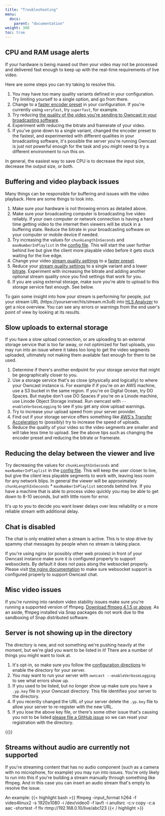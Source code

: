 ```yaml
---
title: "Troubleshooting"
menu:
  docs:
    parent: "documentation"
weight: 300
toc: true
---
```


## CPU and RAM usage alerts

If your hardware is being maxed out then your video may not be processed and delivered fast enough to keep up with the real-time requirements of live video.

Here are some steps you can try taking to resolve this.

1. You may have too many quality variants defined in your configuration.  Try limiting yourself to a single option, and go from there.
1. Change to a [faster encoder preset](/docs/encoding/#encoder-preset) in your configuration.  If you're currently using `veryfast`, try `superfast`, for example.
1. Try reducing [the quality of the video you're sending to Owncast in your broadcasting software](/docs/encoding/#how-you-configure-your-broadcasting-software-matters).
1. Experiment with reducing the bitrate and framerate of your video.
1. If you've gone down to a single variant, changed the encoder preset to the fastest, and experimented with different qualities in your broadcasting software, it's possible the server you're running Owncast is just not powerful enough for the task and you might need to try a different environment to run this on.

In general, the easiest way to save CPU is to decrease the input size, decrease the output size, or both.

## Buffering and video playback issues

Many things can be responsible for buffering and issues with the video playback.  Here are some things to look into.

1. Make sure your hardware is not throwing errors as detailed above.
1. Make sure your broadcasting computer is broadcasting live video reliably.  If your own computer or network connection is having a hard time getting video to the internet then viewers will be stuck in a buffering state.  Reduce the bitrate in your broadcasting software on your computer or mobile device if needed.
1. Try increasing the values for `chunkLengthInSeconds` and `maxNumberInPlaylist` in the [config file](/docs/configuration).  This will start the user further behind live but give the client more playable video before it gets stuck waiting for the live edge.
1. Change your video [stream quality settings](/docs/configuration/#video-quality) to a [faster preset](/docs/encoding/#encoder-preset).
1. Reduce your [stream quality settings](/docs/configuration/#video-quality) to a single variant and a lower [bitrate](/docs/encoding/#bitrate).  Experiment with increasing the bitrate and adding another optional stream quality once you find settings that work for you.
1. If you are using external storage, make sure you're able to upload to this storage service fast enough.  See below.

To gain some insight into how your stream is performing for people, put your stream URL (https://yourserver/hls/stream.m3u8) into [HLS Analyzer](https://hlsanalyzer.com/) to get a nice overview.  You can see any errors or warnings from the end user's point of view by looking at its results.

## Slow uploads to external storage

If you have a slow upload connection, or are uploading to an external storage service that is too far away, or not optimized for fast uploads, you may run into an issue where it takes too long to get the video segments uploaded, ultimately not making them available fast enough for them to be used.

1. Determine if there's another endpoint for your storage service that might be geographically closer to you.
1. Use a storage service that's as close (physically and logically) to where your Owncast instance is.  For example if if you're on an AWS machine, use a S3 bucket in the same region.  If you're on Digital Ocean, try DO Spaces.  But maybe don't use DO Spaces if you're on a Linode machine, use Linode Object Storage instead.  Run owncast with `--enableVerboseLogging` to see if you get any slow upload warnings.
1. Try to increase your upload speed from your server provider.
1. Find out if your storage service offers something like [AWS's Transfer Acceleration](https://docs.aws.amazon.com/AmazonS3/latest/dev/transfer-acceleration.html) to (possibly) try to increase the speed of uploads.
1. Reduce the quality of your video so the video segments are smaller and will take less time to upload.  See the above tips such as changing the encoder preset and reducing the bitrate or framerate.

## Reducing the delay between the viewer and live

Try decreasing the values for `chunkLengthInSeconds` and `maxNumberInPlaylist` in the [config file](/docs/configuration).  This will keep the user closer to live, but give the client less playable segments to work with, leaving less room for any network blips.  In general the viewer will be approximately `chunkLengthInSeconds` * `maxNumberInPlaylist` seconds behind live.  If you have a machine that is able to process video quickly you may be able to get down to 8-10 seconds, but with little room for error.

It's up to you to decide you want lower delays over less reliability or a more reliable stream with additional delay.

## Chat is disabled

The chat is only enabled when a stream is active.  This is to stop drive-by spammy chat messages by people when no stream is taking place.

If you're using nginx (or possibly other web proxies) in front of your Owncast instance make sure it is configured properly to support websockets.  By default it does not pass along the websocket properly.  Please visit [the nginx documentation](https://nginx.org/en/docs/http/websocket.html) to make sure websocket support is configured properly to support Owncast chat.

## Misc video issues

If you're running into random video stability issues make sure you're running a supported version of ffmpeg.  [Download ffmpeg 4.1.5 or above](https://ffmpeg.org/download.html).
As an aside, ffmpeg installed via Snap packages do not work due to the sandboxing of Snap distributed software.

## Server is not showing up in the directory

The directory is new, and not something we're pushing heavily at the moment, but we're glad you want to be listed in it!  There are a number of things you might want to look at.

1. It's opt-in, so make sure you follow the [configuration directions](/docs/configuration/#owncast-directory) to enable the directory for your server.
1. You may want to run your server with `owncast --enableVerboseLogging` to see what errors show up.
1. If you used to be listed, but no longer show up make sure you have a `.yp.key` file in your Owncast directory.  This file identifies your server to the directory.
1. If you recently changed the URL of your server delete the `.yp.key` file to allow your server to re-register with the new URL.
1. If you lose the above key file, or there's some other issue that's causing you not to be listed [please file a GitHub issue](https://github.com/owncast/owncast/issues) so we can reset your registration with the directory.

{{<versionsupport feature="owncast directory" version="0.0.3">}}


## Streams without audio are currently not supported

If you're streaming content that has no audio component (such as a camera with no microphone, for example) you may run into issues.  You're only likely to run into this if you're building a stream manually through something like ffmpeg.  And in this case you can insert an audio stream that's empty to resolve the issue.

An example:
{{< highlight bash >}}
ffmpeg -input_format h264 -f video4linux2 -s 1920x1080 -i /dev/video0 -f lavfi -i anullsrc -c:v copy -c:a aac -shortest -f flv rtmp://192.168.0.10/live/abc123
{{< / highlight >}}
